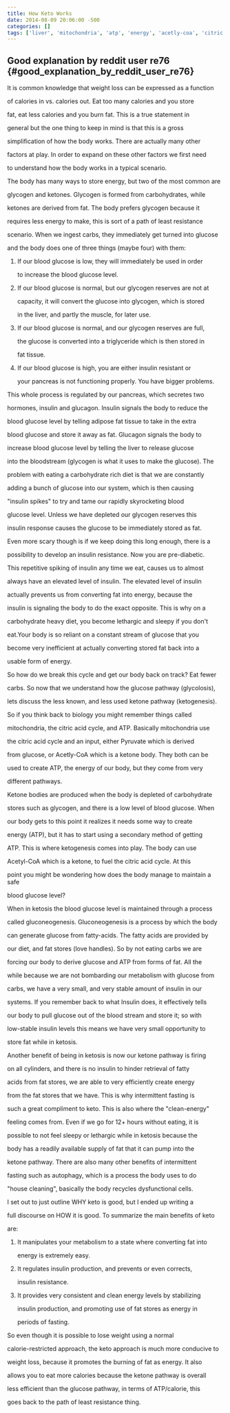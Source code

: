 ```yaml
---
title: How Keto Works
date: 2014-08-09 20:06:00 -500
categories: []
tags: ['liver', 'mitochondria', 'atp', 'energy', 'acetly-coa', 'citric acid cycle', 'glycolosis', 'fat', 'carbohydrates', 'fat stores', 'blood glucose', 'autophagy', 'diet', 'calories', 'insulin', 'adipose fat tissue', 'glucagon', 'weight loss', 'metabolism', 'fatty-acids', 'calorie-restricted', 'ketosis', 'ketone bodies', 'pancreas', 'triglyceride', 'glycogen', 'intermittent fasting', 'gluconeogenesis', 'ketogenesis', 'glucose']
---
```


## Good explanation by reddit user re76 {#good_explanation_by_reddit_user_re76}

It is common knowledge that weight loss can be expressed as a function
of calories in vs. calories out. Eat too many calories and you store
fat, eat less calories and you burn fat. This is a true statement in
general but the one thing to keep in mind is that this is a gross
simplification of how the body works. There are actually many other
factors at play. In order to expand on these other factors we first need
to understand how the body works in a typical scenario.

The body has many ways to store energy, but two of the most common are
glycogen and ketones. Glycogen is formed from carbohydrates, while
ketones are derived from fat. The body prefers glycogen because it
requires less energy to make, this is sort of a path of least resistance
scenario. When we ingest carbs, they immediately get turned into glucose
and the body does one of three things (maybe four) with them:

1.  If our blood glucose is low, they will immediately be used in order
    to increase the blood glucose level.
2.  If our blood glucose is normal, but our glycogen reserves are not at
    capacity, it will convert the glucose into glycogen, which is stored
    in the liver, and partly the muscle, for later use.
3.  If our blood glucose is normal, and our glycogen reserves are full,
    the glucose is converted into a triglyceride which is then stored in
    fat tissue.
4.  If our blood glucose is high, you are either insulin resistant or
    your pancreas is not functioning properly. You have bigger problems.

This whole process is regulated by our pancreas, which secretes two
hormones, insulin and glucagon. Insulin signals the body to reduce the
blood glucose level by telling adipose fat tissue to take in the extra
blood glucose and store it away as fat. Glucagon signals the body to
increase blood glucose level by telling the liver to release glucose
into the bloodstream (glycogen is what it uses to make the glucose). The
problem with eating a carbohydrate rich diet is that we are constantly
adding a bunch of glucose into our system, which is then causing
\"insulin spikes\" to try and tame our rapidly skyrocketing blood
glucose level. Unless we have depleted our glycogen reserves this
insulin response causes the glucose to be immediately stored as fat.
Even more scary though is if we keep doing this long enough, there is a
possibility to develop an insulin resistance. Now you are pre-diabetic.

This repetitive spiking of insulin any time we eat, causes us to almost
always have an elevated level of insulin. The elevated level of insulin
actually prevents us from converting fat into energy, because the
insulin is signaling the body to do the exact opposite. This is why on a
carbohydrate heavy diet, you become lethargic and sleepy if you don\'t
eat.Your body is so reliant on a constant stream of glucose that you
become very inefficient at actually converting stored fat back into a
usable form of energy.

So how do we break this cycle and get our body back on track? Eat fewer
carbs. So now that we understand how the glucose pathway (glycolosis),
lets discuss the less known, and less used ketone pathway (ketogenesis).
So if you think back to biology you might remember things called
mitochondria, the citric acid cycle, and ATP. Basically mitochondria use
the citric acid cycle and an input, either Pyruvate which is derived
from glucose, or Acetly-CoA which is a ketone body. They both can be
used to create ATP, the energy of our body, but they come from very
different pathways.

Ketone bodies are produced when the body is depleted of carbohydrate
stores such as glycogen, and there is a low level of blood glucose. When
our body gets to this point it realizes it needs some way to create
energy (ATP), but it has to start using a secondary method of getting
ATP. This is where ketogenesis comes into play. The body can use
Acetyl-CoA which is a ketone, to fuel the citric acid cycle. At this
point you might be wondering how does the body manage to maintain a safe
blood glucose level?

When in ketosis the blood glucose level is maintained through a process
called gluconeogenesis. Gluconeogenesis is a process by which the body
can generate glucose from fatty-acids. The fatty acids are provided by
our diet, and fat stores (love handles). So by not eating carbs we are
forcing our body to derive glucose and ATP from forms of fat. All the
while because we are not bombarding our metabolism with glucose from
carbs, we have a very small, and very stable amount of insulin in our
systems. If you remember back to what Insulin does, it effectively tells
our body to pull glucose out of the blood stream and store it; so with
low-stable insulin levels this means we have very small opportunity to
store fat while in ketosis.

Another benefit of being in ketosis is now our ketone pathway is firing
on all cylinders, and there is no insulin to hinder retrieval of fatty
acids from fat stores, we are able to very efficiently create energy
from the fat stores that we have. This is why intermittent fasting is
such a great compliment to keto. This is also where the \"clean-energy\"
feeling comes from. Even if we go for 12+ hours without eating, it is
possible to not feel sleepy or lethargic while in ketosis because the
body has a readily available supply of fat that it can pump into the
ketone pathway. There are also many other benefits of intermittent
fasting such as autophagy, which is a process the body uses to do
\"house cleaning\", basically the body recycles dysfunctional cells.

I set out to just outline WHY keto is good, but I ended up writing a
full discourse on HOW it is good. To summarize the main benefits of keto
are:

1.  It manipulates your metabolism to a state where converting fat into
    energy is extremely easy.
2.  It regulates insulin production, and prevents or even corrects,
    insulin resistance.
3.  It provides very consistent and clean energy levels by stabilizing
    insulin production, and promoting use of fat stores as energy in
    periods of fasting.

So even though it is possible to lose weight using a normal
calorie-restricted approach, the keto approach is much more conducive to
weight loss, because it promotes the burning of fat as energy. It also
allows you to eat more calories because the ketone pathway is overall
less efficient than the glucose pathway, in terms of ATP/calorie, this
goes back to the path of least resistance thing.
